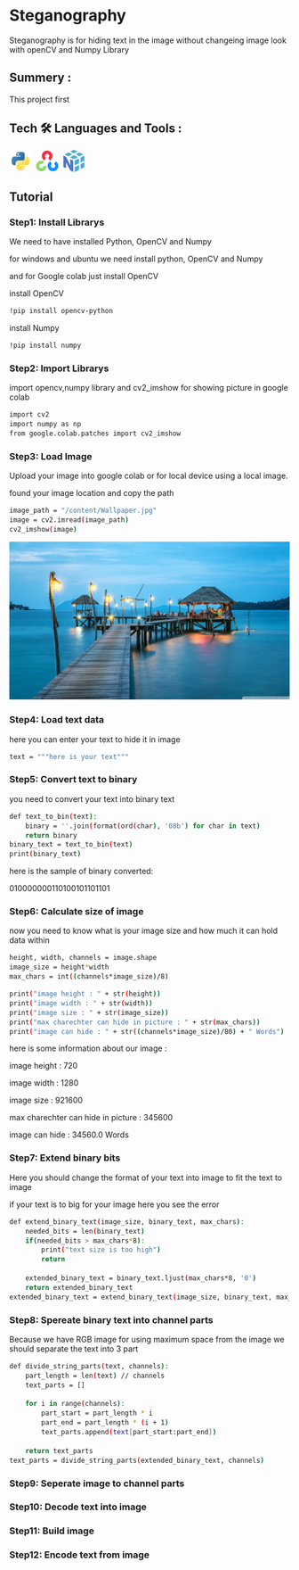 # Steganography
Steganography is for hiding text in the image without changeing image look with openCV and Numpy Library

## Summery :
This project first 

## Tech :hammer_and_wrench: Languages and Tools :
<div>
  <img src="https://github.com/devicons/devicon/blob/master/icons/python/python-original.svg" title="Python" alt="Python" width="40" height="40"/>&nbsp;
  <img src="https://github.com/devicons/devicon/blob/master/icons/opencv/opencv-original.svg"  title="OpenCV" alt="OpenCV" width="40" height="40"/>&nbsp;
  <img src="https://github.com/devicons/devicon/blob/master/icons/numpy/numpy-original.svg"  title="Numpy" alt="Numpy" width="40" height="40"/>&nbsp;
</div>

## Tutorial
### Step1: Install Librarys
We need to have installed Python, OpenCV and Numpy

for windows and ubuntu we need install python, OpenCV and Numpy

and for Google colab just install OpenCV

install OpenCV
```sh
!pip install opencv-python
```

install Numpy
```sh
!pip install numpy
```

### Step2: Import Librarys
import opencv,numpy library and cv2_imshow for showing picture in google colab

```sh
import cv2
import numpy as np
from google.colab.patches import cv2_imshow
```

### Step3: Load Image
Upload your image into google colab or for local device using a local image.

found your image location and copy the path

```sh
image_path = "/content/Wallpaper.jpg"
image = cv2.imread(image_path)
cv2_imshow(image)
```

<img src="/Images/Wallpaper.jpg"/>

### Step4: Load text data
here you can enter your text to hide it in image

```sh
text = """here is your text"""
```

### Step5: Convert text to binary
you need to convert your text into binary text

```sh
def text_to_bin(text):
    binary = ''.join(format(ord(char), '08b') for char in text)
    return binary
binary_text = text_to_bin(text)
print(binary_text)
```

here is the sample of binary converted:

010000000110100101101101

### Step6: Calculate size of image
now you need to know what is your image size and how much it can hold data within

```sh
height, width, channels = image.shape
image_size = height*width
max_chars = int((channels*image_size)/8)
```

```sh
print("image height : " + str(height))
print("image width : " + str(width))
print("image size : " + str(image_size))
print("max charechter can hide in picture : " + str(max_chars))
print("image can hide : " + str((channels*image_size)/80) + " Words")
```

here is some information about our image :

image height : 720

image width : 1280

image size : 921600

max charechter can hide in picture : 345600

image can hide : 34560.0 Words

### Step7: Extend binary bits
Here you should change the format of your text into image to fit the text to image

if your text is to big for your image here you see the error

```sh
def extend_binary_text(image_size, binary_text, max_chars):
    needed_bits = len(binary_text)
    if(needed_bits > max_chars*8):
        print("text size is too high")
        return

    extended_binary_text = binary_text.ljust(max_chars*8, '0')
    return extended_binary_text
extended_binary_text = extend_binary_text(image_size, binary_text, max_chars)
```

### Step8: Spereate binary text into channel parts
Because we have RGB image for using maximum space from the image we should separate the text into 3 part

```sh
def divide_string_parts(text, channels):
    part_length = len(text) // channels
    text_parts = []
    
    for i in range(channels):
        part_start = part_length * i
        part_end = part_length * (i + 1)
        text_parts.append(text[part_start:part_end])
    
    return text_parts
text_parts = divide_string_parts(extended_binary_text, channels)
```

### Step9: Seperate image to channel parts
### Step10: Decode text into image
### Step11: Build image
### Step12: Encode text from image
